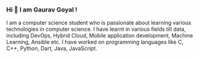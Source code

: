 ### Hi 👋 I am Gaurav Goyal !

I am a computer science student  who is passionate about learning various technologies in computer science. I have learnt in various fields till data, including DevOps, Hybrid Cloud, Mobile application development, Machine Learning, Ansible etc. I have worked on programming languages like C, C++, Python, Dart, Java, JavaScript.

<!--
**cptn3m0grv/cptn3m0grv** is a ✨ _special_ ✨ repository because its `README.md` (this file) appears on your GitHub profile.

Here are some ideas to get you started:

- 🔭 I’m currently working on ...
- 🌱 I’m currently learning ...
- 👯 I’m looking to collaborate on ...
- 🤔 I’m looking for help with ...
- 💬 Ask me about ...
- 📫 How to reach me: ...
- 😄 Pronouns: ...
- ⚡ Fun fact: ...
-->
